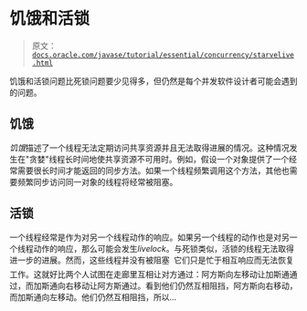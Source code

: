 # 饥饿和活锁

> 原文：[`docs.oracle.com/javase/tutorial/essential/concurrency/starvelive.html`](https://docs.oracle.com/javase/tutorial/essential/concurrency/starvelive.html)

饥饿和活锁问题比死锁问题要少见得多，但仍然是每个并发软件设计者可能会遇到的问题。

## 饥饿

*饥饿*描述了一个线程无法定期访问共享资源并且无法取得进展的情况。这种情况发生在"贪婪"线程长时间地使共享资源不可用时。例如，假设一个对象提供了一个经常需要很长时间才能返回的同步方法。如果一个线程频繁调用这个方法，其他也需要频繁同步访问同一对象的线程将经常被阻塞。

## 活锁

一个线程经常是作为对另一个线程动作的响应。如果另一个线程的动作也是对另一个线程动作的响应，那么可能会发生*livelock*。与死锁类似，活锁的线程无法取得进一步的进展。然而，这些线程并没有被阻塞  它们只是忙于相互响应而无法恢复工作。这就好比两个人试图在走廊里互相让对方通过：阿方斯向左移动让加斯通通过，而加斯通向右移动让阿方斯通过。看到他们仍然互相阻挡，阿方斯向右移动，而加斯通向左移动。他们仍然互相阻挡，所以...
